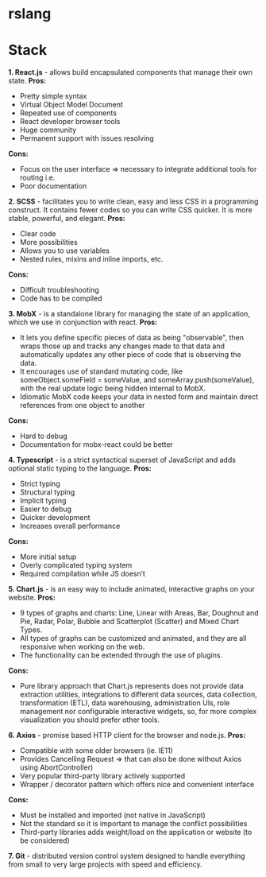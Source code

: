 # rslang

# Stack

**1. React.js** - allows build encapsulated components that manage their own state.
**Pros:** 
- Pretty simple syntax
- Virtual Object Model Document
- Repeated use of components
- React developer browser tools
- Huge community
- Permanent support with issues resolving

**Cons:** 
- Focus on the user interface => necessary to integrate additional tools for routing i.e.
- Poor documentation

**2. SCSS** - facilitates you to write clean, easy and less CSS in a programming construct. It contains fewer codes so you can write CSS quicker. It is more stable, powerful, and elegant.
**Pros:** 
- Clear code  
- More possibilities
- Allows you to use variables
- Nested rules, mixins and inline imports, etc. 

**Cons:** 
- Difficult troubleshooting
- Code has to be compiled

**3. MobX** - is a standalone library for managing the state of an application, which we use in conjunction with react.
**Pros:** 
- It lets you define specific pieces of data as being "observable", then wraps those up and tracks any changes made to that data and automatically updates any other piece of code that is observing the data. 
- It encourages use of standard mutating code, like someObject.someField = someValue, and someArray.push(someValue), with the real update logic being hidden internal to MobX.
- Idiomatic MobX code keeps your data in nested form and maintain direct references from one object to another

**Cons:** 
- Hard to debug
- Documentation for mobx-react could be better

**4. Typescript** - is a strict syntactical superset of JavaScript and adds optional static typing to the language.
**Pros:** 
- Strict typing
- Structural typing
- Implicit typing
- Easier to debug
- Quicker development
- Increases overall performance

**Cons:** 
- More initial setup
- Overly complicated typing system
- Required compilation while JS doesn’t

**5. Chart.js** - is an easy way to include animated, interactive graphs on your website.
**Pros:** 
- 9 types of graphs and charts: Line, Linear with Areas, Bar, Doughnut and Pie, Radar, Polar, Bubble and Scatterplot (Scatter) and Mixed Chart Types. 
- All types of graphs can be customized and animated, and they are all responsive when working on the web. 
- The functionality can be extended through the use of plugins.

**Cons:** 
- Pure library approach that Chart.js represents does not provide data extraction utilities, integrations to different data sources, data collection, transformation (ETL), data warehousing, administration UIs, role management nor configurable interactive widgets, so, for more complex visualization you should prefer other tools.

**6. Axios** - promise based HTTP client for the browser and node.js.
**Pros:** 
- Compatible with some older browsers (ie. IE11)
- Provides Cancelling Request ⇒ that can also be done without Axios using AbortController)
- Very popular third-party library actively supported
- Wrapper / decorator pattern which offers nice and convenient interface

**Cons:** 
- Must be installed and imported (not native in JavaScript)
- Not the standard so it is important to manage the conflict possibilities
- Third-party libraries adds weight/load on the application or website (to be considered)

**7. Git** - distributed version control system designed to handle everything from small to very large projects with speed and efficiency.
